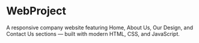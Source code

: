 # WebProject
A responsive company website featuring Home, About Us, Our Design, and Contact Us sections — built with modern HTML, CSS, and JavaScript.
